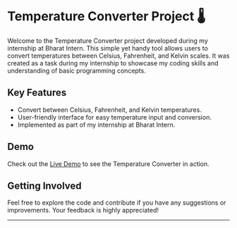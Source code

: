 # Temperature Converter Project 🌡️

Welcome to the Temperature Converter project developed during my internship at Bharat Intern. This simple yet handy tool allows users to convert temperatures between Celsius, Fahrenheit, and Kelvin scales. It was created as a task during my internship to showcase my coding skills and understanding of basic programming concepts.

## Key Features

- Convert between Celsius, Fahrenheit, and Kelvin temperatures.
- User-friendly interface for easy temperature input and conversion.
- Implemented as part of my internship at Bharat Intern.

## Demo

Check out the [Live Demo](https://tejaspadwal5410.github.io/Temperatuer-conveter/) to see the Temperature Converter in action.

## Getting Involved

Feel free to explore the code and contribute if you have any suggestions or improvements. Your feedback is highly appreciated!

---
